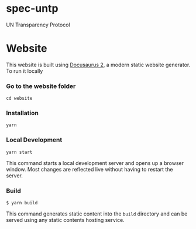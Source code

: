 # spec-untp

UN Transparency Protocol

# Website

This website is built using [Docusaurus 2](https://docusaurus.io/), a modern static website generator.
To run it locally

### Go to the website folder

```
cd website
```

### Installation

```
yarn
```

### Local Development

```
yarn start
```

This command starts a local development server and opens up a browser window. Most changes are reflected live without having to restart the server.

### Build

```
$ yarn build
```

This command generates static content into the `build` directory and can be served using any static contents hosting service.
